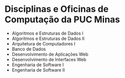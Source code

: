 # Disciplinas e Oficinas de Computação da PUC Minas
- Algoritmos e Estruturas de Dados I
- Algoritmos e Estruturas de Dados II
- Arquitetura de Computadores I
- Banco de Dados
- Desenvolvimento de Aplicações Web
- Desenvolvimento de Interfaces Web
- Engenharia de Software I
- Engenharia de Software II